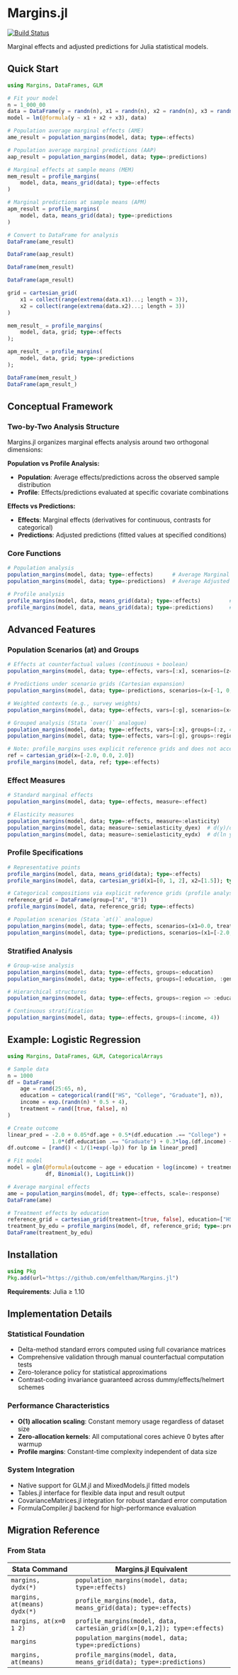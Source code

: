 # Margins.jl

[![Build Status](https://github.com/emfeltham/Margins.jl/workflows/CI/badge.svg)](https://github.com/emfeltham/Margins.jl/actions)

Marginal effects and adjusted predictions for Julia statistical models.

## Quick Start

```julia
using Margins, DataFrames, GLM

# Fit your model
n = 1_000_00
data = DataFrame(y = randn(n), x1 = randn(n), x2 = randn(n), x3 = randn(n))
model = lm(@formula(y ~ x1 + x2 + x3), data)

# Population average marginal effects (AME)
ame_result = population_margins(model, data; type=:effects)

# Population average marginal predictions (AAP)
aap_result = population_margins(model, data; type=:predictions)

# Marginal effects at sample means (MEM)
mem_result = profile_margins(
    model, data, means_grid(data); type=:effects
)

# Marginal predictions at sample means (APM)
apm_result = profile_margins(
    model, data, means_grid(data); type=:predictions
)

# Convert to DataFrame for analysis
DataFrame(ame_result)

DataFrame(aap_result)

DataFrame(mem_result)

DataFrame(apm_result)
```

```julia
grid = cartesian_grid(
    x1 = collect(range(extrema(data.x1)...; length = 3)),
    x2 = collect(range(extrema(data.x2)...; length = 3))
)

mem_result_ = profile_margins(
    model, data, grid; type=:effects
);

apm_result_ = profile_margins(
    model, data, grid; type=:predictions
);

DataFrame(mem_result_)
DataFrame(apm_result_)
```

## Conceptual Framework

### Two-by-Two Analysis Structure

Margins.jl organizes marginal effects analysis around two orthogonal dimensions:

**Population vs Profile Analysis:**
- **Population**: Average effects/predictions across the observed sample distribution
- **Profile**: Effects/predictions evaluated at specific covariate combinations

**Effects vs Predictions:**
- **Effects**: Marginal effects (derivatives for continuous, contrasts for categorical)
- **Predictions**: Adjusted predictions (fitted values at specified conditions)

### Core Functions

```julia
# Population analysis
population_margins(model, data; type=:effects)      # Average Marginal Effects
population_margins(model, data; type=:predictions)  # Average Adjusted Predictions

# Profile analysis
profile_margins(model, data, means_grid(data); type=:effects)         # Effects at Representative Points
profile_margins(model, data, means_grid(data); type=:predictions)     # Predictions at Representative Points
```

## Advanced Features

### Population Scenarios (at) and Groups
```julia
# Effects at counterfactual values (continuous + boolean)
population_margins(model, data; type=:effects, vars=[:x], scenarios=(z=0.5,))

# Predictions under scenario grids (Cartesian expansion)
population_margins(model, data; type=:predictions, scenarios=(x=[-1, 0, 1], treated=[true, false]))

# Weighted contexts (e.g., survey weights)
population_margins(model, data; type=:effects, vars=[:g], scenarios=(x=0.0,), weights=:w)

# Grouped analysis (Stata `over()` analogue)
population_margins(model, data; type=:effects, vars=[:x], groups=(:z, 4))     # quartiles of z
population_margins(model, data; type=:effects, vars=[:g], groups=:region => :gender)

# Note: profile_margins uses explicit reference grids and does not accept scenarios
ref = cartesian_grid(x=[-2.0, 0.0, 2.0])
profile_margins(model, data, ref; type=:effects)
```

### Effect Measures
```julia
# Standard marginal effects
population_margins(model, data; type=:effects, measure=:effect)

# Elasticity measures
population_margins(model, data; type=:effects, measure=:elasticity)
population_margins(model, data; measure=:semielasticity_dyex)  # d(y)/d(ln x)
population_margins(model, data; measure=:semielasticity_eydx)  # d(ln y)/dx
```

### Profile Specifications
```julia
# Representative points
profile_margins(model, data, means_grid(data); type=:effects)
profile_margins(model, data, cartesian_grid(x1=[0, 1, 2], x2=[1.5]); type=:effects)

# Categorical compositions via explicit reference grids (profile analysis only)
reference_grid = DataFrame(group=["A", "B"])
profile_margins(model, data, reference_grid; type=:effects)

# Population scenarios (Stata `at()` analogue)
population_margins(model, data; type=:effects, scenarios=(x1=0.0, treatment=true))
population_margins(model, data; type=:predictions, scenarios=(x1=[-2.0, 0.0, 2.0],))
```

### Stratified Analysis
```julia
# Group-wise analysis
population_margins(model, data; type=:effects, groups=:education)
population_margins(model, data; type=:effects, groups=[:education, :gender])

# Hierarchical structures
population_margins(model, data; type=:effects, groups=:region => :education)

# Continuous stratification
population_margins(model, data; type=:effects, groups=(:income, 4))
```

## Example: Logistic Regression

```julia
using Margins, DataFrames, GLM, CategoricalArrays

# Sample data
n = 1000
df = DataFrame(
    age = rand(25:65, n),
    education = categorical(rand(["HS", "College", "Graduate"], n)),
    income = exp.(randn(n) * 0.5 + 4),
    treatment = rand([true, false], n)
)

# Create outcome
linear_pred = -2.0 + 0.05*df.age + 0.5*(df.education .== "College") + 
              1.0*(df.education .== "Graduate") + 0.3*log.(df.income) + 1.5*df.treatment
df.outcome = [rand() < 1/(1+exp(-lp)) for lp in linear_pred]

# Fit model
model = glm(@formula(outcome ~ age + education + log(income) + treatment), 
            df, Binomial(), LogitLink())

# Average marginal effects
ame = population_margins(model, df; type=:effects, scale=:response)
DataFrame(ame)

# Treatment effects by education
reference_grid = cartesian_grid(treatment=[true, false], education=["HS", "College", "Graduate"])
treatment_by_edu = profile_margins(model, df, reference_grid; type=:predictions, scale=:response)
DataFrame(treatment_by_edu)
```

## Installation

```julia
using Pkg
Pkg.add(url="https://github.com/emfeltham/Margins.jl")
```

**Requirements**: Julia ≥ 1.10

## Implementation Details

### Statistical Foundation
- Delta-method standard errors computed using full covariance matrices
- Comprehensive validation through manual counterfactual computation tests
- Zero-tolerance policy for statistical approximations
- Contrast-coding invariance guaranteed across dummy/effects/helmert schemes

### Performance Characteristics
- **O(1) allocation scaling**: Constant memory usage regardless of dataset size
- **Zero-allocation kernels**: All computational cores achieve 0 bytes after warmup
- **Profile margins**: Constant-time complexity independent of data size

### System Integration
- Native support for GLM.jl and MixedModels.jl fitted models
- Tables.jl interface for flexible data input and result output
- CovarianceMatrices.jl integration for robust standard error computation
- FormulaCompiler.jl backend for high-performance evaluation

## Migration Reference

### From Stata

| Stata Command | Margins.jl Equivalent |
|---------------|----------------------|
| `margins, dydx(*)` | `population_margins(model, data; type=:effects)` |
| `margins, at(means) dydx(*)` | `profile_margins(model, data, means_grid(data); type=:effects)` |
| `margins, at(x=0 1 2)` | `profile_margins(model, data, cartesian_grid(x=[0,1,2]); type=:effects)` |
| `margins` | `population_margins(model, data; type=:predictions)` |
| `margins, at(means)` | `profile_margins(model, data, means_grid(data); type=:predictions)` |

